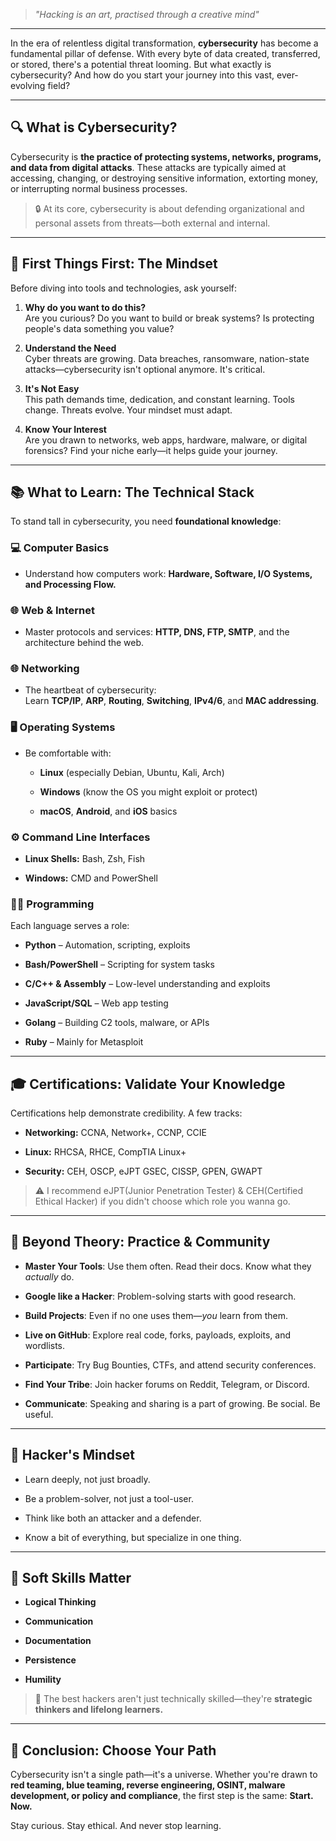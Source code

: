 > *"Hacking is an art, practised through a creative mind"*

---

In the era of relentless digital transformation, **cybersecurity** has become a fundamental pillar of defense. With every byte of data created, transferred, or stored, there's a potential threat looming. But what exactly is cybersecurity? And how do you start your journey into this vast, ever-evolving field?

---

## 🔍 What is Cybersecurity?

Cybersecurity is **the practice of protecting systems, networks, programs, and data from digital attacks**. These attacks are typically aimed at accessing, changing, or destroying sensitive information, extorting money, or interrupting normal business processes.

> 🔒 At its core, cybersecurity is about defending organizational and personal assets from threats—both external and internal.

---

## 🧭 First Things First: The Mindset

Before diving into tools and technologies, ask yourself:

1. **Why do you want to do this?**  
    Are you curious? Do you want to build or break systems? Is protecting people's data something you value?
    
2. **Understand the Need**  
    Cyber threats are growing. Data breaches, ransomware, nation-state attacks—cybersecurity isn't optional anymore. It's critical.
    
3. **It's Not Easy**  
    This path demands time, dedication, and constant learning. Tools change. Threats evolve. Your mindset must adapt.
    
4. **Know Your Interest**  
    Are you drawn to networks, web apps, hardware, malware, or digital forensics? Find your niche early—it helps guide your journey.
    

---

## 📚 What to Learn: The Technical Stack

To stand tall in cybersecurity, you need **foundational knowledge**:

### 💻 Computer Basics

- Understand how computers work: **Hardware, Software, I/O Systems, and Processing Flow.**
    

### 🌐 Web & Internet

- Master protocols and services: **HTTP, DNS, FTP, SMTP**, and the architecture behind the web.
    

### 🌐 Networking

- The heartbeat of cybersecurity:  
    Learn **TCP/IP**, **ARP**, **Routing**, **Switching**, **IPv4/6**, and **MAC addressing**.
    

### 🖥️ Operating Systems

- Be comfortable with:
    
    - **Linux** (especially Debian, Ubuntu, Kali, Arch)
        
    - **Windows** (know the OS you might exploit or protect)
        
    - **macOS**, **Android**, and **iOS** basics
        

### ⚙️ Command Line Interfaces

- **Linux Shells:** Bash, Zsh, Fish
    
- **Windows:** CMD and PowerShell
    

### 👨‍💻 Programming

Each language serves a role:

- **Python** – Automation, scripting, exploits
    
- **Bash/PowerShell** – Scripting for system tasks
    
- **C/C++ & Assembly** – Low-level understanding and exploits
    
- **JavaScript/SQL** – Web app testing
    
- **Golang** – Building C2 tools, malware, or APIs
    
- **Ruby** – Mainly for Metasploit
    

---

## 🎓 Certifications: Validate Your Knowledge

Certifications help demonstrate credibility. A few tracks:

- **Networking:** CCNA, Network+, CCNP, CCIE
    
- **Linux:** RHCSA, RHCE, CompTIA Linux+
    
- **Security:** CEH, OSCP, eJPT GSEC, CISSP, GPEN, GWAPT

> ⚠️ I recommend eJPT(Junior Penetration Tester) & CEH(Certified Ethical Hacker) if you didn't choose which role you wanna go.

---

## 🔧 Beyond Theory: Practice & Community

- **Master Your Tools**: Use them often. Read their docs. Know what they _actually_ do.
    
- **Google like a Hacker**: Problem-solving starts with good research.
    
- **Build Projects**: Even if no one uses them—_you_ learn from them.
    
- **Live on GitHub**: Explore real code, forks, payloads, exploits, and wordlists.
    
- **Participate**: Try Bug Bounties, CTFs, and attend security conferences.
    
- **Find Your Tribe**: Join hacker forums on Reddit, Telegram, or Discord.
    
- **Communicate**: Speaking and sharing is a part of growing. Be social. Be useful.
    

---

## 🧠 Hacker's Mindset

- Learn deeply, not just broadly.
    
- Be a problem-solver, not just a tool-user.
    
- Think like both an attacker and a defender.
    
- Know a bit of everything, but specialize in one thing.
    

---

## 👥 Soft Skills Matter

- **Logical Thinking**
    
- **Communication**
    
- **Documentation**
    
- **Persistence**
    
- **Humility**
    

> 🧩 The best hackers aren't just technically skilled—they're **strategic thinkers and lifelong learners.**

---

## 🚀 Conclusion: Choose Your Path

Cybersecurity isn't a single path—it's a universe. Whether you're drawn to **red teaming, blue teaming, reverse engineering, OSINT, malware development, or policy and compliance**, the first step is the same: **Start. Now.**

Stay curious. Stay ethical. And never stop learning.
